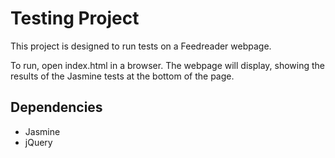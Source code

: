 # Testing Project

This project is designed to run tests on a Feedreader webpage.

To run, open index.html in a browser. The webpage will display, showing the
results of the Jasmine tests at the bottom of the page.

## Dependencies
* Jasmine
* jQuery
